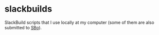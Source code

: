 # slackbuilds
SlackBuild scripts that I use locally at my computer (some of them are also submitted to [SBo](https://slackbuilds.org)).
